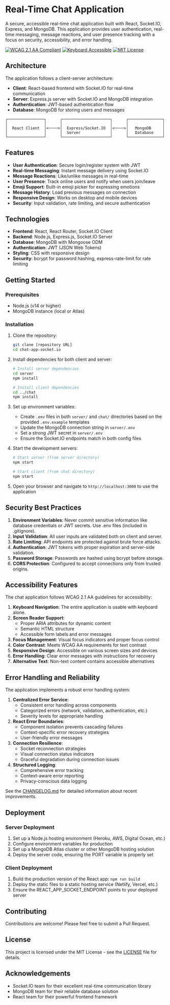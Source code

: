 # Real-Time Chat Application

A secure, accessible real-time chat application built with React, Socket.IO, Express, and MongoDB. This application provides user authentication, real-time messaging, message reactions, and user presence tracking with a focus on security, accessibility, and error handling.

[![WCAG 2.1 AA Compliant](https://img.shields.io/badge/WCAG%202.1-AA%20Compliant-green)](https://www.w3.org/WAI/standards-guidelines/wcag/)
[![Keyboard Accessible](https://img.shields.io/badge/Keyboard-Accessible-blue)](https://www.w3.org/TR/WCAG21/#keyboard-accessible)
[![MIT License](https://img.shields.io/badge/License-MIT-blue)](LICENSE)

## Architecture

The application follows a client-server architecture:

- **Client**: React-based frontend with Socket.IO for real-time communication
- **Server**: Express.js server with Socket.IO and MongoDB integration
- **Authentication**: JWT-based authentication flow
- **Database**: MongoDB for storing users and messages

```
┌────────────────┐      ┌─────────────────────┐      ┌───────────────┐
│                │      │                     │      │               │
│  React Client  │<────>│  Express/Socket.IO  │<────>│   MongoDB     │
│                │      │  Server             │      │   Database    │
└────────────────┘      └─────────────────────┘      └───────────────┘
```

## Features

- **User Authentication**: Secure login/register system with JWT
- **Real-time Messaging**: Instant message delivery using Socket.IO
- **Message Reactions**: Like/unlike messages in real-time
- **User Presence**: Track online users and notify when users join/leave
- **Emoji Support**: Built-in emoji picker for expressing emotions
- **Message History**: Load previous messages on connection
- **Responsive Design**: Works on desktop and mobile devices
- **Security**: Input validation, rate limiting, and secure authentication

## Technologies

- **Frontend**: React, React Router, Socket.IO Client
- **Backend**: Node.js, Express.js, Socket.IO Server
- **Database**: MongoDB with Mongoose ODM
- **Authentication**: JWT (JSON Web Tokens)
- **Styling**: CSS with responsive design
- **Security**: bcrypt for password hashing, express-rate-limit for rate limiting

## Getting Started

### Prerequisites

- Node.js (v14 or higher)
- MongoDB instance (local or Atlas)

### Installation

1. Clone the repository:
   ```bash
   git clone [repository URL]
   cd chat-app-socket.io
   ```

2. Install dependencies for both client and server:
   ```bash
   # Install server dependencies
   cd server
   npm install

   # Install client dependencies
   cd ../chat
   npm install
   ```

3. Set up environment variables:
   - Create `.env` files in both `server/` and `chat/` directories based on the provided `.env.example` templates
   - Update the MongoDB connection string in `server/.env`
   - Set a strong JWT secret in `server/.env`
   - Ensure the Socket.IO endpoints match in both config files

4. Start the development servers:
   ```bash
   # Start server (from server directory)
   npm start

   # Start client (from chat directory)
   npm start
   ```

5. Open your browser and navigate to `http://localhost:3000` to use the application

## Security Best Practices

1. **Environment Variables**: Never commit sensitive information like database credentials or JWT secrets. Use .env files (included in .gitignore).
2. **Input Validation**: All user inputs are validated both on client and server.
3. **Rate Limiting**: API endpoints are protected against brute force attacks.
4. **Authentication**: JWT tokens with proper expiration and server-side validation.
5. **Password Storage**: Passwords are hashed using bcrypt before storage.
6. **CORS Protection**: Configured to accept connections only from trusted origins.

## Accessibility Features

The chat application follows WCAG 2.1 AA guidelines for accessibility:

1. **Keyboard Navigation**: The entire application is usable with keyboard alone.
2. **Screen Reader Support**:
   - Proper ARIA attributes for dynamic content
   - Semantic HTML structure
   - Accessible form labels and error messages
3. **Focus Management**: Visual focus indicators and proper focus control
4. **Color Contrast**: Meets WCAG AA requirements for text contrast
5. **Responsive Design**: Accessible on various screen sizes and devices
6. **Error Handling**: Clear error messages with instructions for recovery
7. **Alternative Text**: Non-text content contains accessible alternatives

## Error Handling and Reliability

The application implements a robust error handling system:

1. **Centralized Error Service**:
   - Consistent error handling across components
   - Categorized errors (network, validation, authentication, etc.)
   - Severity levels for appropriate handling
2. **React Error Boundaries**:
   - Component isolation prevents cascading failures
   - Context-specific error recovery strategies
   - User-friendly error messages
3. **Connection Resilience**:
   - Socket reconnection strategies
   - Visual connection status indicators
   - Graceful degradation during connection issues
4. **Structured Logging**:
   - Comprehensive error tracking
   - Context-aware error reporting
   - Privacy-conscious data logging

See the [CHANGELOG.md](CHANGELOG.md) for detailed information about recent improvements.

## Deployment

### Server Deployment
1. Set up a Node.js hosting environment (Heroku, AWS, Digital Ocean, etc.)
2. Configure environment variables for production
3. Set up a MongoDB Atlas cluster or other MongoDB hosting solution
4. Deploy the server code, ensuring the PORT variable is properly set

### Client Deployment
1. Build the production version of the React app: `npm run build`
2. Deploy the static files to a static hosting service (Netlify, Vercel, etc.)
3. Ensure the REACT_APP_SOCKET_ENDPOINT points to your deployed server

## Contributing

Contributions are welcome! Please feel free to submit a Pull Request.

## License

This project is licensed under the MIT License - see the [LICENSE](LICENSE) file for details.

## Acknowledgements

- Socket.IO team for their excellent real-time communication library
- MongoDB team for their reliable database solution
- React team for their powerful frontend framework

